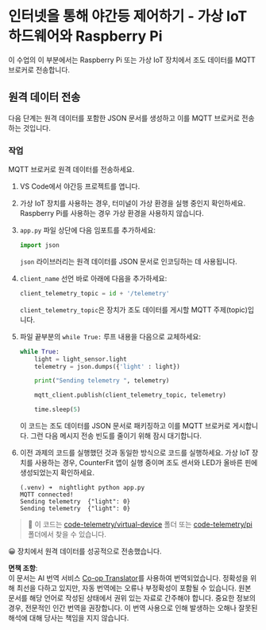 <!--
CO_OP_TRANSLATOR_METADATA:
{
  "original_hash": "1226517aae5f5b6f904434670394c688",
  "translation_date": "2025-08-24T23:01:18+00:00",
  "source_file": "1-getting-started/lessons/4-connect-internet/single-board-computer-telemetry.md",
  "language_code": "ko"
}
-->
# 인터넷을 통해 야간등 제어하기 - 가상 IoT 하드웨어와 Raspberry Pi

이 수업의 이 부분에서는 Raspberry Pi 또는 가상 IoT 장치에서 조도 데이터를 MQTT 브로커로 전송합니다.

## 원격 데이터 전송

다음 단계는 원격 데이터를 포함한 JSON 문서를 생성하고 이를 MQTT 브로커로 전송하는 것입니다.

### 작업

MQTT 브로커로 원격 데이터를 전송하세요.

1. VS Code에서 야간등 프로젝트를 엽니다.

1. 가상 IoT 장치를 사용하는 경우, 터미널이 가상 환경을 실행 중인지 확인하세요. Raspberry Pi를 사용하는 경우 가상 환경을 사용하지 않습니다.

1. `app.py` 파일 상단에 다음 임포트를 추가하세요:

    ```python
    import json
    ```

    `json` 라이브러리는 원격 데이터를 JSON 문서로 인코딩하는 데 사용됩니다.

1. `client_name` 선언 바로 아래에 다음을 추가하세요:

    ```python
    client_telemetry_topic = id + '/telemetry'
    ```

    `client_telemetry_topic`은 장치가 조도 데이터를 게시할 MQTT 주제(topic)입니다.

1. 파일 끝부분의 `while True:` 루프 내용을 다음으로 교체하세요:

    ```python
    while True:
        light = light_sensor.light
        telemetry = json.dumps({'light' : light})

        print("Sending telemetry ", telemetry)
    
        mqtt_client.publish(client_telemetry_topic, telemetry)
    
        time.sleep(5)
    ```

    이 코드는 조도 데이터를 JSON 문서로 패키징하고 이를 MQTT 브로커로 게시합니다. 그런 다음 메시지 전송 빈도를 줄이기 위해 잠시 대기합니다.

1. 이전 과제의 코드를 실행했던 것과 동일한 방식으로 코드를 실행하세요. 가상 IoT 장치를 사용하는 경우, CounterFit 앱이 실행 중이며 조도 센서와 LED가 올바른 핀에 생성되었는지 확인하세요.

    ```output
    (.venv) ➜  nightlight python app.py 
    MQTT connected!
    Sending telemetry  {"light": 0}
    Sending telemetry  {"light": 0}
    ```

> 💁 이 코드는 [code-telemetry/virtual-device](../../../../../1-getting-started/lessons/4-connect-internet/code-telemetry/virtual-device) 폴더 또는 [code-telemetry/pi](../../../../../1-getting-started/lessons/4-connect-internet/code-telemetry/pi) 폴더에서 찾을 수 있습니다.

😀 장치에서 원격 데이터를 성공적으로 전송했습니다.

**면책 조항**:  
이 문서는 AI 번역 서비스 [Co-op Translator](https://github.com/Azure/co-op-translator)를 사용하여 번역되었습니다. 정확성을 위해 최선을 다하고 있지만, 자동 번역에는 오류나 부정확성이 포함될 수 있습니다. 원본 문서를 해당 언어로 작성된 상태에서 권위 있는 자료로 간주해야 합니다. 중요한 정보의 경우, 전문적인 인간 번역을 권장합니다. 이 번역 사용으로 인해 발생하는 오해나 잘못된 해석에 대해 당사는 책임을 지지 않습니다.
